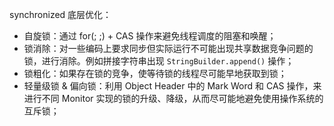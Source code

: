 synchronized 底层优化：
* 自旋锁：通过 for(; ;) + CAS 操作来避免线程调度的阻塞和唤醒；
* 锁消除：对一些编码上要求同步但实际运行不可能出现共享数据竞争问题的锁，进行消除。例如拼接字符串出现 `StringBuilder.append()` 操作；
* 锁粗化：如果存在锁的竞争，使等待锁的线程尽可能早地获取到锁；
* 轻量级锁 & 偏向锁：利用 Object Header 中的 Mark Word 和 CAS 操作，来进行不同 Monitor 实现的锁的升级、降级，从而尽可能地避免使用操作系统的互斥锁；